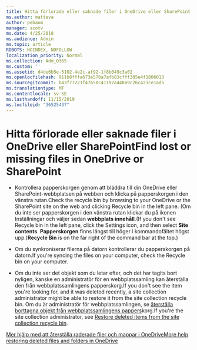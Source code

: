 ```yaml
---
title: Hitta förlorade eller saknade filer i OneDrive eller SharePoint
ms.author: matteva
author: pebaum
manager: scotv
ms.date: 4/25/2018
ms.audience: Admin
ms.topic: article
ROBOTS: NOINDEX, NOFOLLOW
localization_priority: Normal
ms.collection: Adm_O365
ms.custom: ''
ms.assetid: d4de6b5e-5102-4e2c-af92-1f8b049c3a02
ms.openlocfilehash: 911b8fffa673e578a7afb83cfff305e4f1806013
ms.sourcegitcommit: b43f77221f47b50c41197a448a9c26c423ce1ad5
ms.translationtype: MT
ms.contentlocale: sv-SE
ms.lasthandoff: 11/15/2019
ms.locfileid: "36525437"
---
```

# <a name="find-lost-or-missing-files-in-onedrive-or-sharepoint"></a><span data-ttu-id="21626-102">Hitta förlorade eller saknade filer i OneDrive eller SharePoint</span><span class="sxs-lookup"><span data-stu-id="21626-102">Find lost or missing files in OneDrive or SharePoint</span></span>

- <span data-ttu-id="21626-103">Kontrollera papperskorgen genom att bläddra till din OneDrive eller SharePoint-webbplatsen på webben och klicka på papperskorgen i den vänstra rutan.</span><span class="sxs-lookup"><span data-stu-id="21626-103">Check the recycle bin by browsing to your OneDrive or the SharePoint site on the web and clicking Recycle bin in the left pane.</span></span> <span data-ttu-id="21626-104">(Om du inte ser papperskorgen i den vänstra rutan klickar du på ikonen Inställningar och väljer sedan **webbplats innehåll**.</span><span class="sxs-lookup"><span data-stu-id="21626-104">(If you don't see Recycle bin in the left pane, click the Settings icon, and then select **Site contents**.</span></span> <span data-ttu-id="21626-105">**Papperskorgen** finns längst till höger i kommandofältet högst upp.)</span><span class="sxs-lookup"><span data-stu-id="21626-105">**Recycle Bin** is on the far right of the command bar at the top.)</span></span> 
    
- <span data-ttu-id="21626-106">Om du synkroniserar filerna på datorn kontrollerar du papperskorgen på datorn.</span><span class="sxs-lookup"><span data-stu-id="21626-106">If you're syncing the files on your computer, check the Recycle bin on your computer.</span></span> 
    
- <span data-ttu-id="21626-107">Om du inte ser det objekt som du letar efter, och det har tagits bort nyligen, kanske en administratör för en webbplatssamling kan återställa den från webbplatssamlingens papperskorg.</span><span class="sxs-lookup"><span data-stu-id="21626-107">If you don't see the item you're looking for, and it was deleted recently, a site collection administrator might be able to restore it from the site collection recycle bin.</span></span> <span data-ttu-id="21626-108">Om du är administratör för webbplatssamlingen, se [återställa borttagna objekt från webbplatssamlingens pappers](https://go.microsoft.com/fwlink/?linkid=866439)korg.</span><span class="sxs-lookup"><span data-stu-id="21626-108">If you're the site collection administrator, see [Restore deleted items from the site collection recycle bin](https://go.microsoft.com/fwlink/?linkid=866439).</span></span>
    
[<span data-ttu-id="21626-109">Mer hjälp med att återställa raderade filer och mappar i OneDrive</span><span class="sxs-lookup"><span data-stu-id="21626-109">More help restoring deleted files and folders in OneDrive</span></span>](https://go.microsoft.com/fwlink/?linkid=872872)
  


